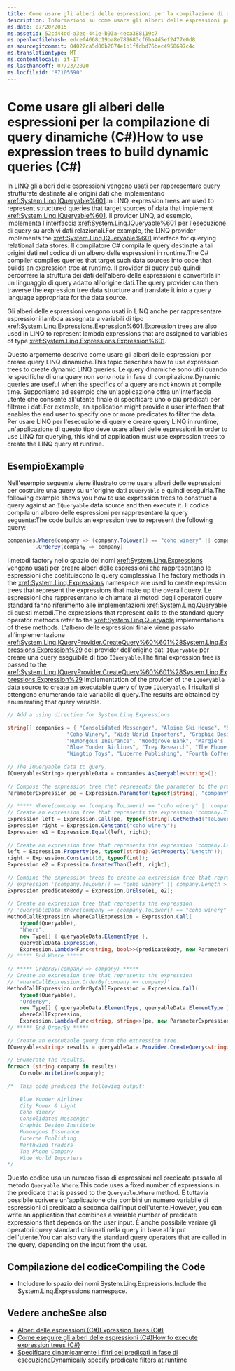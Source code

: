 ```yaml
---
title: Come usare gli alberi delle espressioni per la compilazione di query dinamiche (C#)
description: Informazioni su come usare gli alberi delle espressioni per creare query LINQ dinamiche. Queste query sono utili quando le specifiche di una query non sono note in fase di compilazione.
ms.date: 07/20/2015
ms.assetid: 52cd44dd-a3ec-441e-b93a-4eca388119c7
ms.openlocfilehash: edcef4068c19ba8e789683cf6ba4d5ef2477e0d8
ms.sourcegitcommit: 04022ca5d00b2074e1b1ffdbd76bec4950697c4c
ms.translationtype: MT
ms.contentlocale: it-IT
ms.lasthandoff: 07/23/2020
ms.locfileid: "87105590"
---
```

# <a name="how-to-use-expression-trees-to-build-dynamic-queries-c"></a><span data-ttu-id="5af38-104">Come usare gli alberi delle espressioni per la compilazione di query dinamiche (C#)</span><span class="sxs-lookup"><span data-stu-id="5af38-104">How to use expression trees to build dynamic queries (C#)</span></span>
<span data-ttu-id="5af38-105">In LINQ gli alberi delle espressioni vengono usati per rappresentare query strutturate destinate alle origini dati che implementano <xref:System.Linq.IQueryable%601>.</span><span class="sxs-lookup"><span data-stu-id="5af38-105">In LINQ, expression trees are used to represent structured queries that target sources of data that implement <xref:System.Linq.IQueryable%601>.</span></span> <span data-ttu-id="5af38-106">Il provider LINQ, ad esempio, implementa l'interfaccia <xref:System.Linq.IQueryable%601> per l'esecuzione di query su archivi dati relazionali.</span><span class="sxs-lookup"><span data-stu-id="5af38-106">For example, the LINQ provider implements the <xref:System.Linq.IQueryable%601> interface for querying relational data stores.</span></span> <span data-ttu-id="5af38-107">Il compilatore C# compila le query destinate a tali origini dati nel codice di un albero delle espressioni in runtime.</span><span class="sxs-lookup"><span data-stu-id="5af38-107">The C# compiler compiles queries that target such data sources into code that builds an expression tree at runtime.</span></span> <span data-ttu-id="5af38-108">Il provider di query può quindi percorrere la struttura dei dati dell'albero delle espressioni e convertirla in un linguaggio di query adatto all'origine dati.</span><span class="sxs-lookup"><span data-stu-id="5af38-108">The query provider can then traverse the expression tree data structure and translate it into a query language appropriate for the data source.</span></span>  
  
 <span data-ttu-id="5af38-109">Gli alberi delle espressioni vengono usati in LINQ anche per rappresentare espressioni lambda assegnate a variabili di tipo <xref:System.Linq.Expressions.Expression%601>.</span><span class="sxs-lookup"><span data-stu-id="5af38-109">Expression trees are also used in LINQ to represent lambda expressions that are assigned to variables of type <xref:System.Linq.Expressions.Expression%601>.</span></span>  
  
 <span data-ttu-id="5af38-110">Questo argomento descrive come usare gli alberi delle espressioni per creare query LINQ dinamiche.</span><span class="sxs-lookup"><span data-stu-id="5af38-110">This topic describes how to use expression trees to create dynamic LINQ queries.</span></span> <span data-ttu-id="5af38-111">Le query dinamiche sono utili quando le specifiche di una query non sono note in fase di compilazione.</span><span class="sxs-lookup"><span data-stu-id="5af38-111">Dynamic queries are useful when the specifics of a query are not known at compile time.</span></span> <span data-ttu-id="5af38-112">Supponiamo ad esempio che un'applicazione offra un'interfaccia utente che consente all'utente finale di specificare uno o più predicati per filtrare i dati.</span><span class="sxs-lookup"><span data-stu-id="5af38-112">For example, an application might provide a user interface that enables the end user to specify one or more predicates to filter the data.</span></span> <span data-ttu-id="5af38-113">Per usare LINQ per l'esecuzione di query e creare query LINQ in runtime, un'applicazione di questo tipo deve usare alberi delle espressioni.</span><span class="sxs-lookup"><span data-stu-id="5af38-113">In order to use LINQ for querying, this kind of application must use expression trees to create the LINQ query at runtime.</span></span>  
  
## <a name="example"></a><span data-ttu-id="5af38-114">Esempio</span><span class="sxs-lookup"><span data-stu-id="5af38-114">Example</span></span>  
 <span data-ttu-id="5af38-115">Nell'esempio seguente viene illustrato come usare alberi delle espressioni per costruire una query su un'origine dati `IQueryable` e quindi eseguirla.</span><span class="sxs-lookup"><span data-stu-id="5af38-115">The following example shows you how to use expression trees to construct a query against an `IQueryable` data source and then execute it.</span></span> <span data-ttu-id="5af38-116">Il codice compila un albero delle espressioni per rappresentare la query seguente:</span><span class="sxs-lookup"><span data-stu-id="5af38-116">The code builds an expression tree to represent the following query:</span></span>  
  
 ```csharp
 companies.Where(company => (company.ToLower() == "coho winery" || company.Length > 16))
          .OrderBy(company => company)
 ```
  
 <span data-ttu-id="5af38-117">I metodi factory nello spazio dei nomi <xref:System.Linq.Expressions> vengono usati per creare alberi delle espressioni che rappresentano le espressioni che costituiscono la query complessiva.</span><span class="sxs-lookup"><span data-stu-id="5af38-117">The factory methods in the <xref:System.Linq.Expressions> namespace are used to create expression trees that represent the expressions that make up the overall query.</span></span> <span data-ttu-id="5af38-118">Le espressioni che rappresentano le chiamate ai metodi degli operatori query standard fanno riferimento alle implementazioni <xref:System.Linq.Queryable> di questi metodi.</span><span class="sxs-lookup"><span data-stu-id="5af38-118">The expressions that represent calls to the standard query operator methods refer to the <xref:System.Linq.Queryable> implementations of these methods.</span></span> <span data-ttu-id="5af38-119">L'albero delle espressioni finale viene passato all'implementazione <xref:System.Linq.IQueryProvider.CreateQuery%60%601%28System.Linq.Expressions.Expression%29> del provider dell'origine dati `IQueryable` per creare una query eseguibile di tipo `IQueryable`.</span><span class="sxs-lookup"><span data-stu-id="5af38-119">The final expression tree is passed to the <xref:System.Linq.IQueryProvider.CreateQuery%60%601%28System.Linq.Expressions.Expression%29> implementation of the provider of the `IQueryable` data source to create an executable query of type `IQueryable`.</span></span> <span data-ttu-id="5af38-120">I risultati si ottengono enumerando tale variabile di query.</span><span class="sxs-lookup"><span data-stu-id="5af38-120">The results are obtained by enumerating that query variable.</span></span>  
  
```csharp  
// Add a using directive for System.Linq.Expressions.  
  
string[] companies = { "Consolidated Messenger", "Alpine Ski House", "Southridge Video", "City Power & Light",  
                   "Coho Winery", "Wide World Importers", "Graphic Design Institute", "Adventure Works",  
                   "Humongous Insurance", "Woodgrove Bank", "Margie's Travel", "Northwind Traders",  
                   "Blue Yonder Airlines", "Trey Research", "The Phone Company",  
                   "Wingtip Toys", "Lucerne Publishing", "Fourth Coffee" };  
  
// The IQueryable data to query.  
IQueryable<String> queryableData = companies.AsQueryable<string>();  
  
// Compose the expression tree that represents the parameter to the predicate.  
ParameterExpression pe = Expression.Parameter(typeof(string), "company");  
  
// ***** Where(company => (company.ToLower() == "coho winery" || company.Length > 16)) *****  
// Create an expression tree that represents the expression 'company.ToLower() == "coho winery"'.  
Expression left = Expression.Call(pe, typeof(string).GetMethod("ToLower", System.Type.EmptyTypes));  
Expression right = Expression.Constant("coho winery");  
Expression e1 = Expression.Equal(left, right);  
  
// Create an expression tree that represents the expression 'company.Length > 16'.  
left = Expression.Property(pe, typeof(string).GetProperty("Length"));  
right = Expression.Constant(16, typeof(int));  
Expression e2 = Expression.GreaterThan(left, right);  
  
// Combine the expression trees to create an expression tree that represents the  
// expression '(company.ToLower() == "coho winery" || company.Length > 16)'.  
Expression predicateBody = Expression.OrElse(e1, e2);  
  
// Create an expression tree that represents the expression  
// 'queryableData.Where(company => (company.ToLower() == "coho winery" || company.Length > 16))'  
MethodCallExpression whereCallExpression = Expression.Call(  
    typeof(Queryable),  
    "Where",  
    new Type[] { queryableData.ElementType },  
    queryableData.Expression,  
    Expression.Lambda<Func<string, bool>>(predicateBody, new ParameterExpression[] { pe }));  
// ***** End Where *****  
  
// ***** OrderBy(company => company) *****  
// Create an expression tree that represents the expression  
// 'whereCallExpression.OrderBy(company => company)'  
MethodCallExpression orderByCallExpression = Expression.Call(  
    typeof(Queryable),  
    "OrderBy",  
    new Type[] { queryableData.ElementType, queryableData.ElementType },  
    whereCallExpression,  
    Expression.Lambda<Func<string, string>>(pe, new ParameterExpression[] { pe }));  
// ***** End OrderBy *****  
  
// Create an executable query from the expression tree.  
IQueryable<string> results = queryableData.Provider.CreateQuery<string>(orderByCallExpression);  
  
// Enumerate the results.  
foreach (string company in results)  
    Console.WriteLine(company);  
  
/*  This code produces the following output:  
  
    Blue Yonder Airlines  
    City Power & Light  
    Coho Winery  
    Consolidated Messenger  
    Graphic Design Institute  
    Humongous Insurance  
    Lucerne Publishing  
    Northwind Traders  
    The Phone Company  
    Wide World Importers  
*/  
```  
  
 <span data-ttu-id="5af38-121">Questo codice usa un numero fisso di espressioni nel predicato passato al metodo `Queryable.Where`.</span><span class="sxs-lookup"><span data-stu-id="5af38-121">This code uses a fixed number of expressions in the predicate that is passed to the `Queryable.Where` method.</span></span> <span data-ttu-id="5af38-122">È tuttavia possibile scrivere un'applicazione che combini un numero variabile di espressioni di predicato a seconda dall'input dell'utente.</span><span class="sxs-lookup"><span data-stu-id="5af38-122">However, you can write an application that combines a variable number of predicate expressions that depends on the user input.</span></span> <span data-ttu-id="5af38-123">È anche possibile variare gli operatori query standard chiamati nella query in base all'input dell'utente.</span><span class="sxs-lookup"><span data-stu-id="5af38-123">You can also vary the standard query operators that are called in the query, depending on the input from the user.</span></span>  
  
## <a name="compiling-the-code"></a><span data-ttu-id="5af38-124">Compilazione del codice</span><span class="sxs-lookup"><span data-stu-id="5af38-124">Compiling the Code</span></span>  
  
- <span data-ttu-id="5af38-125">Includere lo spazio dei nomi System.Linq.Expressions.</span><span class="sxs-lookup"><span data-stu-id="5af38-125">Include the System.Linq.Expressions namespace.</span></span>  
  
## <a name="see-also"></a><span data-ttu-id="5af38-126">Vedere anche</span><span class="sxs-lookup"><span data-stu-id="5af38-126">See also</span></span>

- [<span data-ttu-id="5af38-127">Alberi delle espressioni (C#)</span><span class="sxs-lookup"><span data-stu-id="5af38-127">Expression Trees (C#)</span></span>](./index.md)
- [<span data-ttu-id="5af38-128">Come eseguire gli alberi delle espressioni (C#)</span><span class="sxs-lookup"><span data-stu-id="5af38-128">How to execute expression trees (C#)</span></span>](./how-to-execute-expression-trees.md)
- [<span data-ttu-id="5af38-129">Specificare dinamicamente i filtri dei predicati in fase di esecuzione</span><span class="sxs-lookup"><span data-stu-id="5af38-129">Dynamically specify predicate filters at runtime</span></span>](../../../linq/dynamically-specify-predicate-filters-at-runtime.md)
